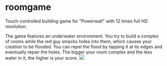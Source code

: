# roomgame

Touch-controlled building game for "Powerwall" with 12 times full HD resolution.

The game features an underwater environment. You try to build a complex of rooms while the red guy smacks holes into them, which causes your creation to be flooded. You can repel the flood by tapping it at its edges and eventually repair the holes. The bigger your room complex and the less water in it, the higher is your score.
![](https://github.com/mskr/big-screen-game/raw/develop/water1.gif)
